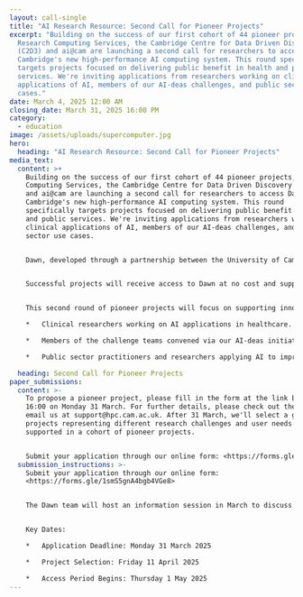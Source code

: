 ```yaml
---
layout: call-single
title: "AI Research Resource: Second Call for Pioneer Projects"
excerpt: "Building on the success of our first cohort of 44 pioneer projects,
  Research Computing Services, the Cambridge Centre for Data Driven Discovery
  (C2D3) and ai@cam are launching a second call for researchers to access Dawn,
  Cambridge's new high-performance AI computing system. This round specifically
  targets projects focused on delivering public benefit in health and public
  services. We're inviting applications from researchers working on clinical
  applications of AI, members of our AI-deas challenges, and public sector use
  cases."
date: March 4, 2025 12:00 AM
closing_date: March 31, 2025 16:00 PM
category:
  - education
image: /assets/uploads/supercomputer.jpg
hero:
  heading: "AI Research Resource: Second Call for Pioneer Projects"
media_text:
  content: >+
    Building on the success of our first cohort of 44 pioneer projects, Research
    Computing Services, the Cambridge Centre for Data Driven Discovery (C2D3)
    and ai@cam are launching a second call for researchers to access Dawn,
    Cambridge's new high-performance AI computing system. This round
    specifically targets projects focused on delivering public benefit in health
    and public services. We're inviting applications from researchers working on
    clinical applications of AI, members of our AI-deas challenges, and public
    sector use cases.  


    Dawn, developed through a partnership between the University of Cambridge, the UK Government, UKRI, Dell, Intel, and StackHPC, represents a significant advancement in the UK's AI computing capabilities. The system has already demonstrated its value in accelerating AI research across various scientific domains through our first cohort of HPC Pioneer Projects. We're now looking to expand its impact by supporting projects that can directly benefit society through healthcare innovation, public service transformation, and applications of AI to real-world challenges. 


    Successful projects will receive access to Dawn at no cost and support using the new system, including dedicated support from our Research Software Engineering team and the Accelerate Science Machine Learning Engineering Clinic. In return, we ask for your input in helping develop the interfaces between Dawn and the AI community. Lessons from your experiences with Dawn will help design support services built around this new compute facility.


    This second round of pioneer projects will focus on supporting innovations where there is clear potential for societal impact. It specifically welcomes applications from:

    *	Clinical researchers working on AI applications in healthcare.

    *	Members of the challenge teams convened via our AI-deas initiatives. 

    *	Public sector practitioners and researchers applying AI to improve government services, policy development, and public administration.

  heading: Second Call for Pioneer Projects
paper_submissions:
  content: >-
    To propose a pioneer project, please fill in the form at the link below by
    16:00 on Monday 31 March. For further details, please check out the FAQs or
    email us at support@hpc.cam.ac.uk. After 31 March, we'll select a group of
    projects representing different research challenges and user needs to be
    supported in a cohort of pioneer projects. 


    Submit your application through our online form: <https://forms.gle/1smS5gnA4bgb4VGe8>
  submission_instructions: >-
    Submit your application through our online form:
    <https://forms.gle/1smS5gnA4bgb4VGe8>


    The Dawn team will host an information session in March to discuss the system's capabilities and answer questions about this call. If you would like to be informed of the session details please register here: <https://forms.gle/v7CyD278ku9Srwhc8>. For technical queries about the system or application process, please contact: support@hpc.cam.ac.uk


    Key Dates:

    *	Application Deadline: Monday 31 March 2025

    *	Project Selection: Friday 11 April 2025

    *	Access Period Begins: Thursday 1 May 2025
---
```

